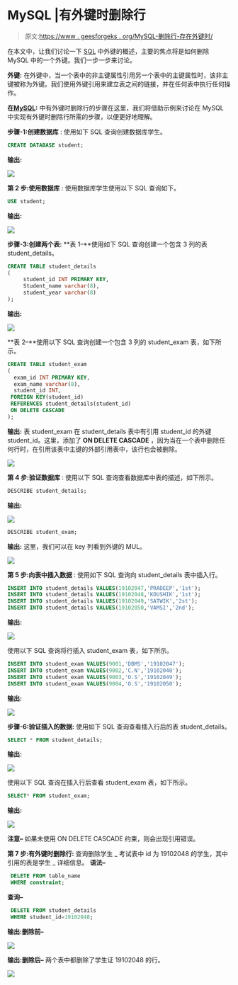 # MySQL |有外键时删除行

> 原文:[https://www . geesforgeks . org/MySQL-删除行-存在外键时/](https://www.geeksforgeeks.org/mysql-deleting-rows-when-there-is-a-foreign-key/)

在本文中，让我们讨论一下 [SQL](https://www.geeksforgeeks.org/structured-query-language/) 中外键的概述，主要的焦点将是如何删除 MySQL 中的一个外键。我们一步一步来讨论。

**外键:**
在外键中，当一个表中的非主键属性引用另一个表中的主键属性时，该非主键被称为外键。我们使用外键引用来建立表之间的链接，并在任何表中执行任何操作。

**在**[**MySQL**](https://www.geeksforgeeks.org/mysql-common-mysql-queries/)**:**
中有外键时删除行的步骤在这里，我们将借助示例来讨论在 MySQL 中实现有外键时删除行所需的步骤，以便更好地理解。

**步骤-1:创建数据库** :
使用如下 SQL 查询创建数据库学生。

```sql
CREATE DATABASE student;
```

**输出:**

![](img/d55965f85c7feb5f6ec4c802ea516258.png)

**第 2 步:使用数据库** :
使用数据库学生使用以下 SQL 查询如下。

```sql
USE student;
```

**输出:**

![](img/5fa65e7f90dc66a29a81cc6f4c1176db.png)

**步骤-3:创建两个表:**
**表 1–**使用如下 SQL 查询创建一个包含 3 列的表 student_details。

```sql
CREATE TABLE student_details
(
     student_id INT PRIMARY KEY,
     Student_name varchar(8),
     student_year varchar(8)
);
```

**输出:**

![](img/33fe8e6800995827c5a5ca01db3e7838.png)

**表 2–**使用以下 SQL 查询创建一个包含 3 列的 student_exam 表，如下所示。

```sql
CREATE TABLE student_exam
(
  exam_id INT PRIMARY KEY,
  exam_name varchar(8),
  student_id INT,
 FOREIGN KEY(student_id)
 REFERENCES student_details(student_id) 
 ON DELETE CASCADE
);
```

**输出:**
表 student_exam 在 student_details 表中有引用 student_id 的外键 student_id。这里，添加了 **ON DELETE CASCADE** ，因为当在一个表中删除任何行时，在引用该表中主键的外部引用表中，该行也会被删除。

![](img/1bea0e7c2d6fd951f95b727597074f57.png)

**第 4 步:验证数据库** :
使用以下 SQL 查询查看数据库中表的描述，如下所示。

```sql
DESCRIBE student_details;
```

**输出:**

![](img/610a0b6f2b7efcf8bdbe0feca0da1ead.png)

```sql
DESCRIBE student_exam;
```

**输出:**
这里，我们可以在 key 列看到外键的 MUL。

![](img/e0e3c5a6ec9541fc24540571d84cfee8.png)

**第 5 步:向表中插入数据** :
使用如下 SQL 查询向 student_details 表中插入行。

```sql
INSERT INTO student_details VALUES(19102047,'PRADEEP','1st');
INSERT INTO student_details VALUES(19102048,'KOUSHIK','1st');
INSERT INTO student_details VALUES(19102049,'SATWIK','2st');
INSERT INTO student_details VALUES(19102050,'VAMSI','2nd');
```

**输出:**

![](img/b4a6756b075dccdeeeab24fb3b6f2df3.png)

使用以下 SQL 查询将行插入 student_exam 表，如下所示。

```sql
INSERT INTO student_exam VALUES(9001,'DBMS','19102047');
INSERT INTO student_exam VALUES(9002,'C.N','19102048');
INSERT INTO student_exam VALUES(9003,'O.S','19102049');
INSERT INTO student_exam VALUES(9004,'O.S','19102050');
```

**输出:**

![](img/c04958843e2673946f9b3bf63d98bd8d.png)

**步骤-6:验证插入的数据:**
使用如下 SQL 查询查看插入行后的表 student_details。

```sql
SELECT * FROM student_details;
```

**输出:**

![](img/26c172d928219889ae1352ae33b95e6d.png)

使用以下 SQL 查询在插入行后查看 student_exam 表，如下所示。

```sql
SELECT* FROM student_exam;
```

**输出:**

![](img/3e1c1eb0e00e3e97236f906f3e5fe580.png)

**注意–**
如果未使用 ON DELETE CASCADE 约束，则会出现引用错误。

**第 7 步:有外键时删除行:**
查询删除学生 _ 考试表中 id 为 19102048 的学生，其中引用的表是学生 _ 详细信息。
**语法–**

```sql
 DELETE FROM table_name
 WHERE constraint;
```

**查询–**

```sql
 DELETE FROM student_details
 WHERE student_id=19102048;
```

**输出:删除前–**

![](img/a35e2255f578203c1a03213944015de2.png)

**输出:删除后–**
两个表中都删除了学生证 19102048 的行。

![](img/4e39205d6a081b20a2ba09c0cc8be52f.png)